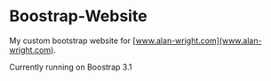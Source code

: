 Boostrap-Website
================

My custom bootstrap website for [www.alan-wright.com](www.alan-wright.com). 

Currently running on Boostrap 3.1
